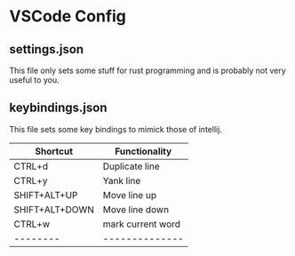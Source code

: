 # VSCode Config
## settings.json
This file only sets some stuff for rust programming and is probably not very useful to you.

## keybindings.json
This file sets some key bindings to mimick those of intellij.

| Shortcut | Functionality |
| -------- | ------------- |
| CTRL+d   | Duplicate line |
| CTRL+y   | Yank line |
| SHIFT+ALT+UP | Move line up |
| SHIFT+ALT+DOWN | Move line down |
| CTRL+w | mark current word |
| -------- | -------------- |
